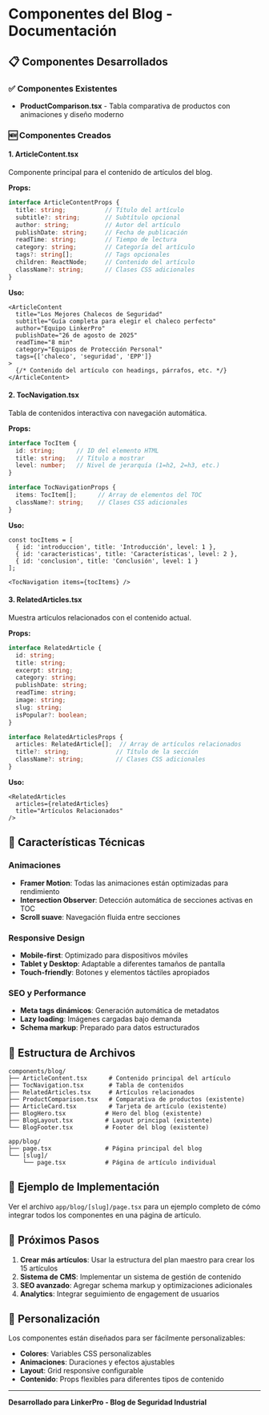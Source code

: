 # Componentes del Blog - Documentación

## 📋 Componentes Desarrollados

### ✅ Componentes Existentes
- **ProductComparison.tsx** - Tabla comparativa de productos con animaciones y diseño moderno

### 🆕 Componentes Creados

#### 1. ArticleContent.tsx
Componente principal para el contenido de artículos del blog.

**Props:**
```typescript
interface ArticleContentProps {
  title: string;           // Título del artículo
  subtitle?: string;       // Subtítulo opcional
  author: string;          // Autor del artículo
  publishDate: string;     // Fecha de publicación
  readTime: string;        // Tiempo de lectura
  category: string;        // Categoría del artículo
  tags?: string[];         // Tags opcionales
  children: ReactNode;     // Contenido del artículo
  className?: string;      // Clases CSS adicionales
}
```

**Uso:**
```tsx
<ArticleContent
  title="Los Mejores Chalecos de Seguridad"
  subtitle="Guía completa para elegir el chaleco perfecto"
  author="Equipo LinkerPro"
  publishDate="26 de agosto de 2025"
  readTime="8 min"
  category="Equipos de Protección Personal"
  tags={['chaleco', 'seguridad', 'EPP']}
>
  {/* Contenido del artículo con headings, párrafos, etc. */}
</ArticleContent>
```

#### 2. TocNavigation.tsx
Tabla de contenidos interactiva con navegación automática.

**Props:**
```typescript
interface TocItem {
  id: string;      // ID del elemento HTML
  title: string;   // Título a mostrar
  level: number;   // Nivel de jerarquía (1=h2, 2=h3, etc.)
}

interface TocNavigationProps {
  items: TocItem[];      // Array de elementos del TOC
  className?: string;    // Clases CSS adicionales
}
```

**Uso:**
```tsx
const tocItems = [
  { id: 'introduccion', title: 'Introducción', level: 1 },
  { id: 'caracteristicas', title: 'Características', level: 2 },
  { id: 'conclusion', title: 'Conclusión', level: 1 }
];

<TocNavigation items={tocItems} />
```

#### 3. RelatedArticles.tsx
Muestra artículos relacionados con el contenido actual.

**Props:**
```typescript
interface RelatedArticle {
  id: string;
  title: string;
  excerpt: string;
  category: string;
  publishDate: string;
  readTime: string;
  image: string;
  slug: string;
  isPopular?: boolean;
}

interface RelatedArticlesProps {
  articles: RelatedArticle[];  // Array de artículos relacionados
  title?: string;             // Título de la sección
  className?: string;         // Clases CSS adicionales
}
```

**Uso:**
```tsx
<RelatedArticles
  articles={relatedArticles}
  title="Artículos Relacionados"
/>
```

## 🎯 Características Técnicas

### Animaciones
- **Framer Motion**: Todas las animaciones están optimizadas para rendimiento
- **Intersection Observer**: Detección automática de secciones activas en TOC
- **Scroll suave**: Navegación fluida entre secciones

### Responsive Design
- **Mobile-first**: Optimizado para dispositivos móviles
- **Tablet y Desktop**: Adaptable a diferentes tamaños de pantalla
- **Touch-friendly**: Botones y elementos táctiles apropiados

### SEO y Performance
- **Meta tags dinámicos**: Generación automática de metadatos
- **Lazy loading**: Imágenes cargadas bajo demanda
- **Schema markup**: Preparado para datos estructurados

## 📁 Estructura de Archivos

```
components/blog/
├── ArticleContent.tsx      # Contenido principal del artículo
├── TocNavigation.tsx       # Tabla de contenidos
├── RelatedArticles.tsx     # Artículos relacionados
├── ProductComparison.tsx   # Comparativa de productos (existente)
├── ArticleCard.tsx         # Tarjeta de artículo (existente)
├── BlogHero.tsx           # Hero del blog (existente)
├── BlogLayout.tsx         # Layout principal (existente)
└── BlogFooter.tsx         # Footer del blog (existente)

app/blog/
├── page.tsx               # Página principal del blog
└── [slug]/
    └── page.tsx           # Página de artículo individual
```

## 🚀 Ejemplo de Implementación

Ver el archivo `app/blog/[slug]/page.tsx` para un ejemplo completo de cómo integrar todos los componentes en una página de artículo.

## 📝 Próximos Pasos

1. **Crear más artículos**: Usar la estructura del plan maestro para crear los 15 artículos
2. **Sistema de CMS**: Implementar un sistema de gestión de contenido
3. **SEO avanzado**: Agregar schema markup y optimizaciones adicionales
4. **Analytics**: Integrar seguimiento de engagement de usuarios

## 🔧 Personalización

Los componentes están diseñados para ser fácilmente personalizables:

- **Colores**: Variables CSS personalizables
- **Animaciones**: Duraciones y efectos ajustables
- **Layout**: Grid responsive configurable
- **Contenido**: Props flexibles para diferentes tipos de contenido

---

**Desarrollado para LinkerPro - Blog de Seguridad Industrial**
